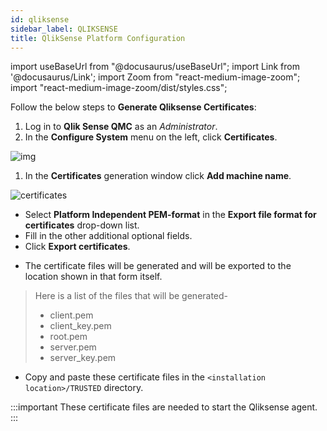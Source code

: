 ```yaml
---
id: qliksense
sidebar_label: QLIKSENSE
title: QlikSense Platform Configuration
---
```


import useBaseUrl from "@docusaurus/useBaseUrl";
import Link from '@docusaurus/Link';
import Zoom from "react-medium-image-zoom";
import "react-medium-image-zoom/dist/styles.css";

Follow the below steps to **Generate Qliksense Certificates**:

1. Log in to **Qlik Sense QMC** as an *Administrator*.
1. In the **Configure System** menu on the left, click **Certificates**.

 <div style={{textAlign: 'center'}}>
  <Zoom>
    <img alt="img" src={useBaseUrl('/doc-images/qliksense/qlicksense-governance.png')}/>
  </Zoom>
 </ div>

1. In the **Certificates** generation window click **Add machine name**.

 <div style={{textAlign: 'center'}}>
  <Zoom>
    <img alt="certificates" src={useBaseUrl('/doc-images/qliksense/certificates.png')}/>
  </Zoom>
 </ div>

  - Select **Platform Independent PEM-format** in the **Export file format for certificates** drop-down list.
  - Fill in the other additional optional fields.
  - Click **Export certificates**.

* The certificate files will be generated and will be exported to the location shown in that form itself.
> Here is a list of the files that will be generated-
> * client.pem
> * client_key.pem
> * root.pem
> * server.pem
> * server_key.pem
* Copy and paste these certificate files in the `<installation location>/TRUSTED` directory.

:::important
These certificate files are needed to start the Qliksense agent.
:::
